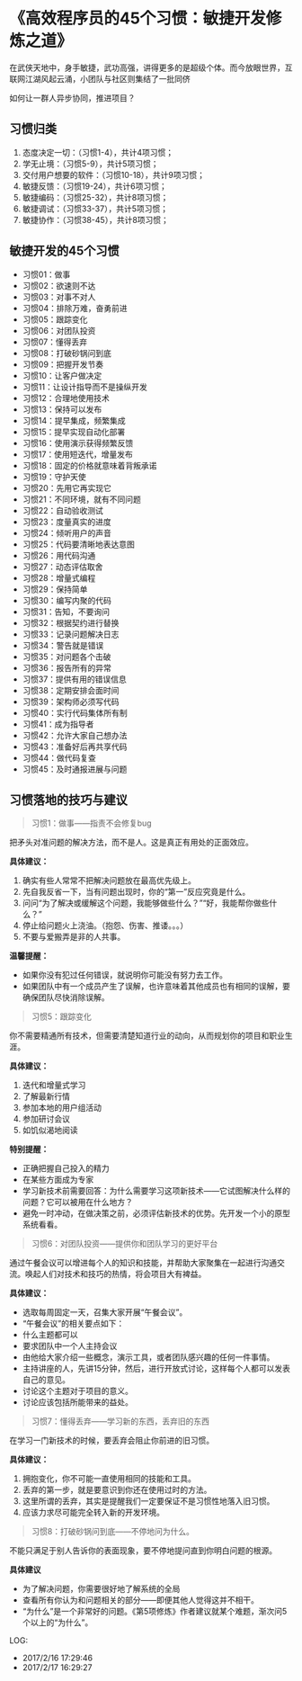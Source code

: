 # 《高效程序员的45个习惯：敏捷开发修炼之道》 #
在武侠天地中，身手敏捷，武功高强，讲得更多的是超级个体。而今放眼世界，互联网江湖风起云涌，小团队与社区则集结了一批同侪

如何让一群人异步协同，推进项目？

## 习惯归类 ##

1. 态度决定一切：（习惯1-4），共计4项习惯；
2. 学无止境：（习惯5-9），共计5项习惯；
3. 交付用户想要的软件：（习惯10-18），共计9项习惯；
4. 敏捷反馈：（习惯19-24），共计6项习惯；
5. 敏捷编码：（习惯25-32），共计8项习惯；
6. 敏捷调试：（习惯33-37），共计5项习惯；
7. 敏捷协作：（习惯38-45），共计8项习惯；

## **敏捷开发的45个习惯** ##

- 习惯01：做事
- 习惯02：欲速则不达
- 习惯03：对事不对人
- 习惯04：排除万难，奋勇前进
- 习惯05：跟踪变化
- 习惯06：对团队投资
- 习惯07：懂得丢弃
- 习惯08：打破砂锅问到底
- 习惯09：把握开发节奏
- 习惯10：让客户做决定
- 习惯11：让设计指导而不是操纵开发
- 习惯12：合理地使用技术
- 习惯13：保持可以发布
- 习惯14：提早集成，频繁集成
- 习惯15：提早实现自动化部署
- 习惯16：使用演示获得频繁反馈
- 习惯17：使用短迭代，增量发布
- 习惯18：固定的价格就意味着背叛承诺
- 习惯19：守护天使
- 习惯20：先用它再实现它
- 习惯21：不同环境，就有不同问题
- 习惯22：自动验收测试
- 习惯23：度量真实的进度
- 习惯24：倾听用户的声音
- 习惯25：代码要清晰地表达意图
- 习惯26：用代码沟通
- 习惯27：动态评估取舍
- 习惯28：增量式编程
- 习惯29：保持简单
- 习惯30：编写内聚的代码
- 习惯31：告知，不要询问
- 习惯32：根据契约进行替换
- 习惯33：记录问题解决日志
- 习惯34：警告就是错误
- 习惯35：对问题各个击破
- 习惯36：报告所有的异常
- 习惯37：提供有用的错误信息
- 习惯38：定期安排会面时间
- 习惯39：架构师必须写代码
- 习惯40：实行代码集体所有制
- 习惯41：成为指导者
- 习惯42：允许大家自己想办法
- 习惯43：准备好后再共享代码
- 习惯44：做代码复查
- 习惯45：及时通报进展与问题

## 习惯落地的技巧与建议 ##

> 习惯1：做事——指责不会修复bug

把矛头对准问题的解决方法，而不是人。这是真正有用处的正面效应。

**具体建议：**

1. 确实有些人常常不把解决问题放在最高优先级上。
2. 先自我反省一下，当有问题出现时，你的“第一”反应究竟是什么。
3. 问问“为了解决或缓解这个问题，我能够做些什么？”“好，我能帮你做些什么？”
4. 停止给问题火上浇油。（抱怨、伤害、推诿。。。）
5. 不要与爱搬弄是非的人共事。

**温馨提醒：**

- 如果你没有犯过任何错误，就说明你可能没有努力去工作。
- 如果团队中有一个成员产生了误解，也许意味着其他成员也有相同的误解，要确保团队尽快消除误解。


> 习惯5：跟踪变化

你不需要精通所有技术，但需要清楚知道行业的动向，从而规划你的项目和职业生涯。

**具体建议：**

1. 迭代和增量式学习
2. 了解最新行情
3. 参加本地的用户组活动
4. 参加研讨会议
5. 如饥似渴地阅读

**特别提醒：**

- 正确把握自己投入的精力
- 在某些方面成为专家
- 学习新技术前需要回答：为什么需要学习这项新技术——它试图解决什么样的问题？它可以被用在什么地方？
- 避免一时冲动，在做决策之前，必须评估新技术的优势。先开发一个小的原型系统看看。

> 习惯6：对团队投资——提供你和团队学习的更好平台

通过午餐会议可以增进每个人的知识和技能，并帮助大家聚集在一起进行沟通交流。唤起人们对技术和技巧的热情，将会项目大有裨益。

**具体建议：**

- 选取每周固定一天，召集大家开展“午餐会议”。
- “午餐会议”的相关要点如下：
 - 什么主题都可以
 - 要求团队中一个人主持会议
 - 由他给大家介绍一些概念，演示工具，或者团队感兴趣的任何一件事情。
 - 主持讲座的人，先讲15分钟，然后，进行开放式讨论，这样每个人都可以发表自己的意见。
 - 讨论这个主题对于项目的意义。
 - 讨论应该包括所能带来的益处。

> 习惯7：懂得丢弃——学习新的东西，丢弃旧的东西

在学习一门新技术的时候，要丢弃会阻止你前进的旧习惯。

**具体建议：**

1. 拥抱变化，你不可能一直使用相同的技能和工具。
2. 丢弃的第一步，就是要意识到你还在使用过时的方法。
3. 这里所谓的丢弃，其实是提醒我们一定要保证不是习惯性地落入旧习惯。
4. 应该力求尽可能完全转入新的开发环境。

> 习惯8：打破砂锅问到底——不停地问为什么。

不能只满足于别人告诉你的表面现象，要不停地提问直到你明白问题的根源。

**具体建议**

- 为了解决问题，你需要很好地了解系统的全局
- 查看所有你认为和问题相关的部分——即便其他人觉得这并不相干。
- “为什么”是一个非常好的问题。《第5项修炼》作者建议就某个难题，渐次问5个以上的“为什么”。



LOG:

- 2017/2/16 17:29:46 
- 2017/2/17 16:29:27 